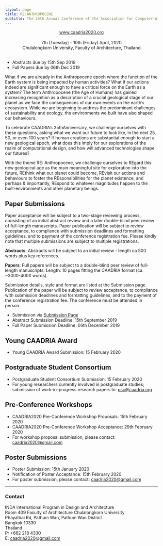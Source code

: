 ```yaml
---
layout: page
title: RE:ANTHROPOCENE
subtitle: The 25th Annual Conference of the Association for Computer-Aided Architectural Design Research in Asia (CAADRIA 2020)
---
```


<div align="center">
<a href="http://www.caadria2020.org">www.caadria2020.org</a><br />
<br />
7th (Tuesday) - 10th (Friday) April, 2020 <br />
Chulalongkorn University, Faculty of Architecture, Thailand <br />
<br />
</div>

* Abstracts due by 15th Sep 2019
* Full Papers due by 06th Dec 2019


What if we are already in the Anthropocene epoch where the function of the Earth system is being impacted by human activities? What if our actions indeed are significant enough to have a critical force on the Earth as a system? The term Anthropocene (the Age of Humans) has gained increasing recognition as a description of a crucial geological stage of our planet as we face the consequences of our own events on the earth’s ecosystem. While we are beginning to address the predominant challenges of sustainability and ecology, the environments we built have also shaped our behaviours.

To celebrate CAADRIA’s 25thAnniversary, we challenge ourselves with these questions, asking what we want our future to look like, in the next 25, 50, or even 100 years? If human creations are substantial enough to start a new geological epoch, what does this imply for our explorations of the realm of computational design, and how will advanced technologies shape our futures?

With the theme RE: Anthropocene, we challenge ourselves to REgard this new geological age as the main meaningful site for exploration into the future, REthink what our planet could become, REvisit our actions and behaviours to foster the REsponsibilities for the planet existence, and perhaps & importantly, REspond to whatever magnitudes happen to the built-environments and other planetary beings.


<div align="center">
</div>

## Paper Submissions

Paper acceptance will be subject to a two-stage reviewing process, consisting of an initial abstract review and a later double-blind peer review of full-length manuscripts. Paper publication will be subject to review acceptance, to compliance with submission deadlines and formatting guidelines, and to payment of the conference registration fee. Please kindly note that multiple submissions are subject to multiple registrations.  

__Abstracts__: Abstracts will be subject to an initial review - length ca 500 words plus key references.

__Papers__: Full papers will be subject to a double-blind peer review of full-length manuscripts. Length: 10 pages fitting the CAADRIA format (ca. ~3000-4000 words).

Submission details, style and format are listed at the Submission page. Publication of the paper will be subject to review acceptance, to compliance with submission deadlines and formatting guidelines, and to the payment of the conference registration fee. The conference must be attended in person.

* Submission via <a href="http://caadria.org/openconf/openconf.php">Submission Page</a>
* Abstract Submission Deadline: 15th September 2019
* Full Paper Submission Deadline: 06th December 2019

## Young CAADRIA Award

* Young CAADRIA Award Submission: 15 February 2020


## Postgraduate Student Consortium

* Postgraduate Student Consortium Submission: 15 February 2020
* For young researchers currently involved in postgraduate studies; submission of work-in-progress research papers to: psc@caadria.org


## Pre-Conference Workshops

* CAADRIA2020 Pre-Conference Workshop Proposals: 15th February 2020
* CAADRIA2020 Pre-Conference Workshop Acceptance: 29th February 2020
* For workshop proposal submission, please contact: caadria2020@gmail.com


## Poster Submissions

* Poster Submission: 15th January 2020
* Notification of Poster Acceptance: 15th February 2020
* For poster submission, please contact: caadria2020@gmail.com




----
### Contact

INDA International Program in Design and Architecture <br />
Room 409 Faculty of Architecture Chulalongkorn University <br />
Phayathai Rd, Pathum Wan, Pathum Wan District <br />
Bangkok 10330 <br />
Thailand <br />
P: +662 218 4330 <br />
E: caadria2020@gmail.com <br />
